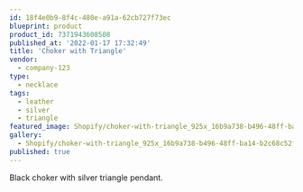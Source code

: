 ```yaml
---
id: 18f4e0b9-8f4c-480e-a91a-62cb727f73ec
blueprint: product
product_id: 7371943608508
published_at: '2022-01-17 17:32:49'
title: 'Choker with Triangle'
vendor:
  - company-123
type:
  - necklace
tags:
  - leather
  - silver
  - triangle
featured_image: Shopify/choker-with-triangle_925x_16b9a738-b496-48ff-ba14-b2c68c52fa42.jpg
gallery:
  - Shopify/choker-with-triangle_925x_16b9a738-b496-48ff-ba14-b2c68c52fa42.jpg
published: true
---
```

<p>Black choker with silver triangle pendant.</p>